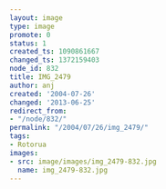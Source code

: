 ```yaml
---
layout: image
type: image
promote: 0
status: 1
created_ts: 1090861667
changed_ts: 1372159403
node_id: 832
title: IMG_2479
author: anj
created: '2004-07-26'
changed: '2013-06-25'
redirect_from:
- "/node/832/"
permalink: "/2004/07/26/img_2479/"
tags:
- Rotorua
images:
- src: image/images/img_2479-832.jpg
  name: img_2479-832.jpg
---
```


